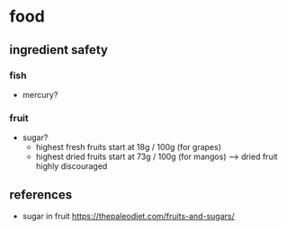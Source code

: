 # food

## ingredient safety

### fish
- mercury?

### fruit

- sugar?
  - highest fresh fruits start at 18g / 100g (for grapes)
  - highest dried fruits start at 73g / 100g (for mangos)
--> dried fruit highly discouraged

## references
- sugar in fruit https://thepaleodiet.com/fruits-and-sugars/
